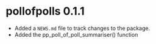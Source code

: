 # pollofpolls 0.1.1

* Added a `NEWS.md` file to track changes to the package.
* Added the pp_poll_of_poll_summariser() function



